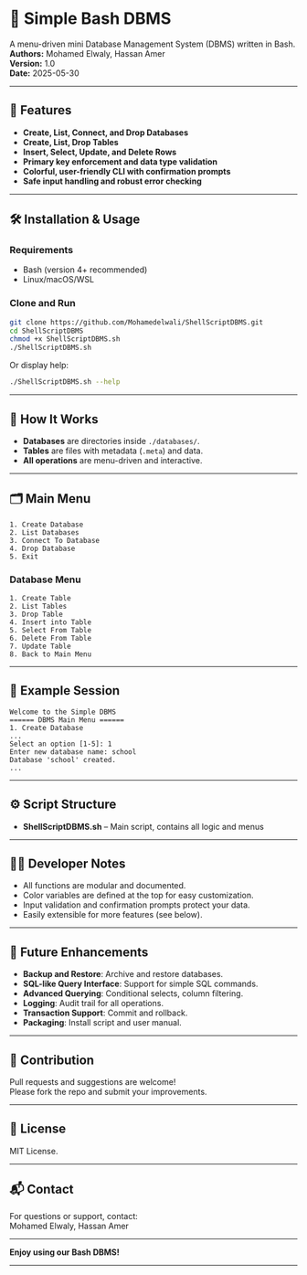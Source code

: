 # 🐚 Simple Bash DBMS

A menu-driven mini Database Management System (DBMS) written in Bash.  
**Authors:** Mohamed Elwaly, Hassan Amer  
**Version:** 1.0  
**Date:** 2025-05-30

---

## 🚀 Features

- **Create, List, Connect, and Drop Databases**
- **Create, List, Drop Tables**
- **Insert, Select, Update, and Delete Rows**
- **Primary key enforcement and data type validation**
- **Colorful, user-friendly CLI with confirmation prompts**
- **Safe input handling and robust error checking**

---

## 🛠️ Installation & Usage

### Requirements
- Bash (version 4+ recommended)
- Linux/macOS/WSL

### Clone and Run

```bash
git clone https://github.com/Mohamedelwali/ShellScriptDBMS.git
cd ShellScriptDBMS
chmod +x ShellScriptDBMS.sh
./ShellScriptDBMS.sh
```

Or display help:

```bash
./ShellScriptDBMS.sh --help
```

---

## 📖 How It Works

- **Databases** are directories inside `./databases/`.
- **Tables** are files with metadata (`.meta`) and data.
- **All operations** are menu-driven and interactive.

---

## 🗂️ Main Menu

```
1. Create Database
2. List Databases
3. Connect To Database
4. Drop Database
5. Exit
```

### Database Menu

```
1. Create Table
2. List Tables
3. Drop Table
4. Insert into Table
5. Select From Table
6. Delete From Table
7. Update Table
8. Back to Main Menu
```

---

## 📝 Example Session

```text
Welcome to the Simple DBMS
====== DBMS Main Menu ======
1. Create Database
...
Select an option [1-5]: 1
Enter new database name: school
Database 'school' created.
...
```

---

## ⚙️ Script Structure

- **ShellScriptDBMS.sh** – Main script, contains all logic and menus

---

## 🧑‍💻 Developer Notes

- All functions are modular and documented.
- Color variables are defined at the top for easy customization.
- Input validation and confirmation prompts protect your data.
- Easily extensible for more features (see below).

---

## 🌱 Future Enhancements

- **Backup and Restore**: Archive and restore databases.
- **SQL-like Query Interface**: Support for simple SQL commands.
- **Advanced Querying**: Conditional selects, column filtering.
- **Logging**: Audit trail for all operations.
- **Transaction Support**: Commit and rollback.
- **Packaging**: Install script and user manual.

---

## 🤝 Contribution

Pull requests and suggestions are welcome!  
Please fork the repo and submit your improvements.

---

## 📄 License

MIT License.

---

## 📬 Contact

For questions or support, contact:  
Mohamed Elwaly, Hassan Amer

---

**Enjoy using our Bash DBMS!**

---
